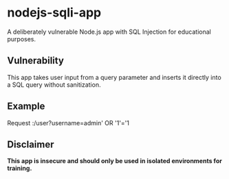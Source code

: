 # nodejs-sqli-app

A deliberately vulnerable Node.js app with SQL Injection for educational purposes.

## Vulnerability
This app takes user input from a query parameter and inserts it directly into a SQL query without sanitization.

## Example
Request :/user?username=admin' OR '1'='1


## Disclaimer
**This app is insecure and should only be used in isolated environments for training.**


